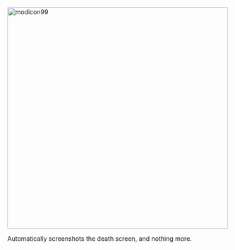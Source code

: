 <img width="500" height="500" alt="modicon99" src="https://github.com/user-attachments/assets/8b47497f-52e0-4789-9620-e66b738ba794" />

Automatically screenshots the death screen, and nothing more.


